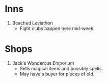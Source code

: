 # Inns
1. Beached Leviathon
    - Fight clubs happen here mid-week

# Shops
1. Jack's Wonderous Emporium
    - Sells magical items and possibly spells.
    - May have a buyer for pieces of old.